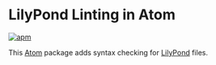 # LilyPond Linting in Atom

[![apm](https://img.shields.io/apm/dm/linter-lilypond.svg)](https://atom.io/packages/linter-lilypond)

This [Atom](https://atom.io) package adds syntax checking for [LilyPond](https://lilypond.org) files.
